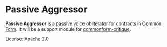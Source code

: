 # Passive Aggressor

**Passive Aggressor** is a passive voice obliterator for contracts in [Common Form](https://github.com/commonform). It will be a support module for [commonform-critique](https://github.com/commonform/commonform-critique).


License: Apache 2.0
